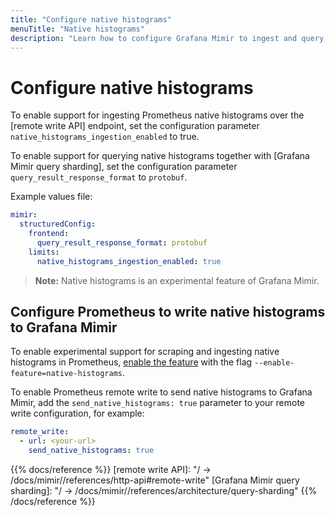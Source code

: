 ```yaml
---
title: "Configure native histograms"
menuTitle: "Native histograms"
description: "Learn how to configure Grafana Mimir to ingest and query native histograms."
---
```


# Configure native histograms

To enable support for ingesting Prometheus native histograms over the [remote write API] endpoint, set the configuration parameter `native_histograms_ingestion_enabled` to true.

To enable support for querying native histograms together with [Grafana Mimir query sharding], set the configuration parameter `query_result_response_format` to `protobuf`.

Example values file:

```yaml
mimir:
  structuredConfig:
    frontend:
      query_result_response_format: protobuf
    limits:
      native_histograms_ingestion_enabled: true
```

> **Note:** Native histograms is an experimental feature of Grafana Mimir.

## Configure Prometheus to write native histograms to Grafana Mimir

To enable experimental support for scraping and ingesting native histograms in Prometheus, [enable the feature](https://prometheus.io/docs/prometheus/latest/feature_flags/#native-histograms) with the flag `--enable-feature=native-histograms`.

To enable Prometheus remote write to send native histograms to Grafana Mimir, add the `send_native_histograms: true` parameter to your remote write configuration, for example:

```yaml
remote_write:
  - url: <your-url>
    send_native_histograms: true
```

{{% docs/reference %}}
[remote write API]: "/ -> /docs/mimir/<MIMIR DOCS VERSION>/references/http-api#remote-write"
[Grafana Mimir query sharding]: "/ -> /docs/mimir/<MIMIR DOCS VERSION>/references/architecture/query-sharding"
{{% /docs/reference %}}
